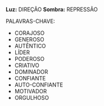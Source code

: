 **Luz:** DIREÇÃO
**Sombra:** REPRESSÃO

PALAVRAS-CHAVE:
- CORAJOSO
- GENEROSO
- AUTÊNTICO
- LÍDER
- PODEROSO
- CRIATIVO
- DOMINADOR
- CONFIANTE
- AUTO-CONFIANTE
- MOTIVADOR
- ORGULHOSO